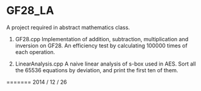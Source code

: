 GF28_LA
=======
A project required in abstract mathematics class.

1. GF28.cpp
Implementation of addition, subtraction, multiplication and inversion on GF28.
An efficiency test by calculating 100000 times of each operation.

2. LinearAnalysis.cpp 
A naive linear analysis of s-box used in AES.
Sort all the 65536 equations by deviation, and print the first ten of them.

=======
2014 / 12 / 26

